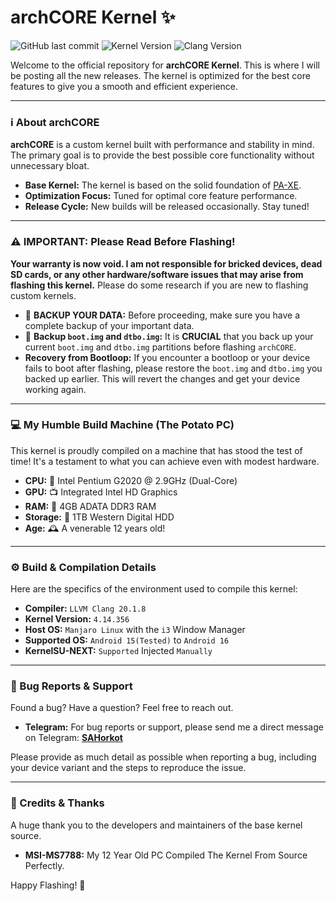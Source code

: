 # archCORE Kernel ✨

![GitHub last commit](https://img.shields.io/github/last-commit/pa-xe/android_kernel_xiaomi_miatoll?style=for-the-badge&logo=github&color=a6e3a1&logoColor=D9E0EE&labelColor=302D41)
![Kernel Version](https://img.shields.io/badge/Kernel-4.14.356-blue.svg?style=for-the-badge&logo=linux&logoColor=D9E0EE)
![Clang Version](https://img.shields.io/badge/Clang-20.1.8-orange.svg?style=for-the-badge&logo=llvm&logoColor=D9E0EE)

Welcome to the official repository for **archCORE Kernel**. This is where I will be posting all the new releases. The kernel is optimized for the best core features to give you a smooth and efficient experience.

---

### ℹ️ About archCORE

**archCORE** is a custom kernel built with performance and stability in mind. The primary goal is to provide the best possible core functionality without unnecessary bloat.

* **Base Kernel:** The kernel is based on the solid foundation of [PA-XE](https://github.com/pa-xe/android_kernel_xiaomi_miatoll.git).
* **Optimization Focus:** Tuned for optimal core feature performance.
* **Release Cycle:** New builds will be released occasionally. Stay tuned!

---

### ⚠️ IMPORTANT: Please Read Before Flashing!

**Your warranty is now void. I am not responsible for bricked devices, dead SD cards, or any other hardware/software issues that may arise from flashing this kernel.** Please do some research if you are new to flashing custom kernels.

* 🛑 **BACKUP YOUR DATA:** Before proceeding, make sure you have a complete backup of your important data.
* 💾 **Backup `boot.img` and `dtbo.img`:** It is **CRUCIAL** that you back up your current `boot.img` and `dtbo.img` partitions before flashing `archCORE`.
* **Recovery from Bootloop:** If you encounter a bootloop or your device fails to boot after flashing, please restore the `boot.img` and `dtbo.img` you backed up earlier. This will revert the changes and get your device working again.

---

### 💻 My Humble Build Machine (The Potato PC)

This kernel is proudly compiled on a machine that has stood the test of time! It's a testament to what you can achieve even with modest hardware.

* **CPU:** 🥔 Intel Pentium G2020 @ 2.9GHz (Dual-Core)
* **GPU:** 📺 Integrated Intel HD Graphics
* **RAM:** 🧠 4GB ADATA DDR3 RAM
* **Storage:** 💾 1TB Western Digital HDD
* **Age:** 🕰️ A venerable 12 years old!

---

### ⚙️ Build & Compilation Details

Here are the specifics of the environment used to compile this kernel:

* **Compiler:** `LLVM Clang 20.1.8`
* **Kernel Version:** `4.14.356`
* **Host OS:** `Manjaro Linux` with the `i3` Window Manager
* **Supported OS:** `Android 15(Tested)` to `Android 16`
* **KernelSU-NEXT:** `Supported` Injected `Manually`

---

### 🐞 Bug Reports & Support

Found a bug? Have a question? Feel free to reach out.

* **Telegram:** For bug reports or support, please send me a direct message on Telegram: **[SAHorkot](https://t.me/sahorkot)**

Please provide as much detail as possible when reporting a bug, including your device variant and the steps to reproduce the issue.

---

### 🙏 Credits & Thanks

A huge thank you to the developers and maintainers of the base kernel source.

* **MSI-MS7788:** My 12 Year Old PC Compiled The Kernel From Source Perfectly.

Happy Flashing! 🚀
